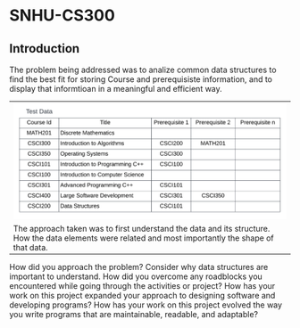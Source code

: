 # SNHU-CS300

## Introduction

The problem being addressed was to analize common data structures to find the best fit for storing Course and prerequisiste information, and to display that informtioan in a meaningful and efficient way.

|   |  
|---|
| ![](https://github.com/tsides/SNHU-CS300/blob/main/Dataset%20Structure.png?raw=true)  | 
|The approach taken was to first understand the data and its structure. How the data elements were related and most importantly the shape of that data.|
How did you approach the problem? Consider why data structures are important to understand.
How did you overcome any roadblocks you encountered while going through the activities or project?
How has your work on this project expanded your approach to designing software and developing programs?
How has your work on this project evolved the way you write programs that are maintainable, readable, and adaptable?
